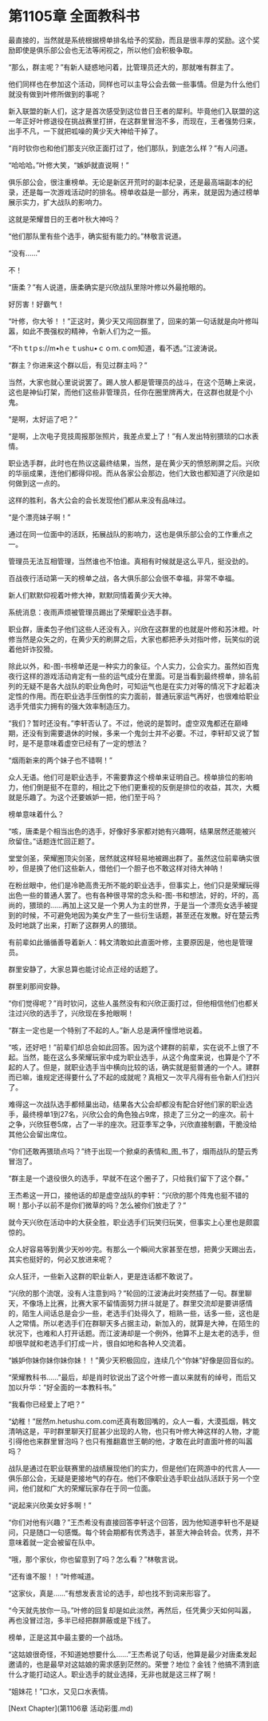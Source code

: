 # 第1105章 全面教科书

最直接的，当然就是系统根据榜单排名给予的奖励，而且是很丰厚的奖励。这个奖励即使是俱乐部公会也无法等闲视之，所以他们会积极争取。

“那么，群主呢？”有新人疑惑地问着，比管理员还大的，那就唯有群主了。

他们同样也在参加这个活动，同样也可以主导公会去做一些事情。但是为什么他们就没有做到叶修所做到的事呢？

新入联盟的新人们，这才是首次感受到这位昔日王者的犀利。毕竟他们入联盟的这一年正好叶修退役在挑战赛里打拼，在这群里冒泡不多，而现在，王者强势归来，出手不凡，一下就把呱噪的黄少天大神给干掉了。

“肖时钦你也和他们那支兴欣正面打过了，他们那队，到底怎么样？”有人问道。

“哈哈哈。”叶修大笑，“嫉妒就直说啊！”

俱乐部公会，很注重榜单。无论是新区开荒时的副本纪录，还是最高端副本的纪录，还是每一次游戏活动时的排名。榜单收益是一部分，再来，就是因为通过榜单展示实力，扩大战队的影响力。

这就是荣耀昔日的王者叶秋大神吗？

“他们那队里有些个选手，确实挺有能力的。”林敬言说道。

“没有……”

不！

“唐柔？”有人说道，唐柔确实是兴欣战队里除叶修以外最抢眼的。

好厉害！好霸气！

“叶修，你大爷！！”正这时，黄少天又闯回群里了，回来的第一句话就是向叶修叫嚣，如此不畏强权的精神，令新人们为之一振。

“不hｔtｐs://m•hｅｔushu•ｃｏｍ.ｃom知道，看不透。”江波涛说。

“群主？你进来这个群以后，有见过群主吗？”

当然，大家也就心里说说罢了。踢人放人都是管理员的战斗，在这个范畴上来说，这也是神仙打架，而他们这些非管理员，任你在圈里牌再大，在这群也就是个小鬼。

“是啊，太好运了吧？”

“是啊，上次电子竞技周报那张照片，我差点爱上了！”有人发出特别猥琐的口水表情。

职业选手群，此时也在热议这最终结果，当然，是在黄少天的愤怒刷屏之后。兴欣的华丽成果，连他们都得仰视。而从各家公会那边，他们大致也都知道了兴欣是如何做到这一点的。

这样的胜利，各大公会的会长发现他们都从来没有品味过。

“是个漂亮妹子啊！”

通过在同一位面中的活跃，拓展战队的影响力，这也是俱乐部公会的工作重点之一。

管理员无法互相管理，当然谁也不怕谁。真相有时候就是这么平凡，挺没劲的。

百战夜行活动第一天的榜单之战，各大俱乐部公会很不幸福，非常不幸福。

新人们默默仰视着叶修大神，默默同情着黄少天大神。

系统消息：夜雨声烦被管理员踢出了荣耀职业选手群。

职业群，唐柔包子他们这些人还没有入，兴欣在这群里的也就是叶修和苏沐橙。叶修当然是众矢之的，在黄少天的刷屏之后，大家也都把矛头对指叶修，玩笑似的说着他奸诈狡猾。

除此以外，和-图-书榜单还是一种实力的象征。个人实力，公会实力。虽然如百鬼夜行这样的游戏活动肯定有一些的运气成分在里面。可是当看到最终榜单，排名前列的无疑不是各大战队的职业角色时，可知运气也是在实力对等的情况下才起着决定性的作用。而在职业选手压倒性的实力面前，普通玩家运气再好，也很难给职业选手凭借实力拥有的强大效率制造压力。

“我们？暂时还没有。”李轩否认了。不过，他说的是暂时。虚空双鬼都还在巅峰期，还没有到需要退休的时候，多来一个鬼剑士并不必要。不过，李轩却又说了暂时，是不是意味着虚空已经有了一定的想法？

“烟雨新来的两个妹子也不错啊！”

众人无语。他们可是职业选手，不需要靠这个榜单来证明自己。榜单排位的影响力，他们倒是挺不在意的，相比之下他们更重视的反倒是排位的收益，其次，大概就是乐趣了。为这个还要嫉妒一把，他们至于吗？

榜单意味着什么？

“咳，唐柔是个相当出色的选手，好像好多家都对她有兴趣啊，结果居然还能被兴欣留住。”话题连忙回正题了。

堂堂剑圣，荣耀圈顶尖剑圣，居然就这样轻易地被踢出群了。虽然这位前辈确实很吵，但是换了他们这些新人，借他们一个胆子也不敢这样对待大神呐！

在粉丝眼中，他们是冷艳高贵无所不能的职业选手，但事实上，他们只是荣耀玩得出色一些的普通人罢了。也有各种很寻常的念头和-图-书和想法，好的，坏的，高尚的，猥琐的……再加上这又是一个男人为主的世界，于是当一个漂亮女选手被提到的时候，不可避免地因为美女产生了一些衍生话题，甚至还在发散。好在楚云秀及时地跳了出来，打断了这群男人的猥琐。

有前辈如此循循善导着新人：韩文清敢如此直面叶修，主要原因是，他也是管理员。

群里安静了，大家总算也能讨论点正经的话题了。

群里刹那间安静。

“你们觉得呢？”肖时钦问，这些人虽然没有和兴欣正面打过，但他相信他们也都关注过兴欣的选手了，兴欣现在多抢眼啊！

“群主一定也是一个特别了不起的人。”新人总是满怀憧憬地说着。

“咳，还好吧！”前辈们却总会如此回答。因为这个建群的前辈，实在说不上很了不起。当然，能在这么多荣耀玩家中成为职业选手，从这个角度来说，也算是个了不起的人了。但是，就职业选手当中横向比较的话，确实就是挺普通的一个人。建群而已嘛，谁规定还得要什么了不起的成就呢？真相又一次平凡得有些令新人们扫兴了。

难得这一次战队选手都倾巢出动，结果各大公会却都没有配合好他们家的职业选手，最终榜单1到27名，兴欣公会的角色独占9席，掠走了三分之一的座次。前十之争，兴欣狂卷5席，占了一半的座次。冠亚季军之争，兴欣直接制霸，干脆没给其他公会留出席位。

“你们还敢再猥琐点吗？”终于出现一个掀桌的表情和_图_书了，烟雨战队的楚云秀冒泡了。

“群主是一个退役很久的选手，早就不在这个圈子了，只给我们留下了这个群。”

王杰希这一开口，接他话的却是虚空战队的李轩：“兴欣的那个阵鬼也挺不错的啊！那小子以前不是你们微草的吗？怎么被你们放走了？”

就今天兴欣在活动中的大获全胜，职业选手们玩笑归玩笑，但事实上心里也是颇震惊的。

众人好容易等到黄少天吵吵完。有那么一个瞬间大家甚至在想，把黄少天踢出去，其实也挺好的，何必又放进来呢？

众人狂汗，一些新入这群的职业新人，更是连话都不敢说了。

“兴欣的那个流氓，没有人注意到吗？”轮回的江波涛此时突然插了一句。群里聊天，不像场上比赛，比赛大家不留情面努力拼斗就是了。群里交流却是要讲感情的，陌生人间话总是会少一些，老选手们处得久了，相熟一些，话多一些，这也是人之常情。所以老选手们在群聊天多占据主动，新加入的，就算是大神，在陌生的状况下，也难和人打开话题。而江波涛却是一个例外，他算不上是太老的选手，但却很早就和老选手们打成一片，很自如地和各种人交流着。

“嫉妒你妹你妹你妹你妹！！”黄少天积极回应，连续几个“你妹”好像是回音似的。

“荣耀教科书……”最后，却是肖时钦说出了这个叶修一直以来就有的绰号，而后又加以升华：“好全面的一本教科书。”

“我看你已经爱上了吧？”

“幼稚！”居然m.hetushu.com.com还真有敢回嘴的，众人一看，大漠孤烟，韩文清呐这是，平时群里聊天打屁甚少出现的人物，也只有叶修大神这样的人物，才能引得他也来群里冒泡吗？也只有推翻嘉世王朝的他，才敢在此时直面叶修的叫嚣吗？

战队是通过在职业联赛里的战绩展现他们的实力，但是他们在网游中的代言人——俱乐部公会，无疑是更接地气的存在。他们不像职业选手职业战队活跃于另一个空间，他们就和广大的荣耀玩家存在于同一位面。

“说起来兴欣美女好多啊！”

“你们对他有兴趣？”王杰希没有直接回答李轩这个回答，因为他知道李轩也不是疑问，只是随口一句感慨。每个转会期都有优秀选手，甚至大神会转会。优秀，并不意味着就一定会被留在队中。

“哦，那个家伙，你也留意到了吗？怎么看？”林敬言说。

“还有谁不服！！”叶修喊道。

“这家伙，真是……”有想发表言论的选手，却也找不到词来形容了。

“今天就先放你一马。”叶修的回复却是如此淡然，再然后，任凭黄少天如何叫嚣，再也没冒过泡，多半已经把群屏蔽或是下线了。

榜单，正是这其中最主要的一个战场。

“这姑娘很奇怪，不知道她想要什么……”王杰希说了句话，他算是最少对唐柔发起邀请的，也是最早对这姑娘的需求感到茫然的。荣誉？地位？金钱？他搞不清到底什么才能打动这人。职业选手的就业选择，无非也就是这三样了啊！

“姐妹花！”口水，又见口水表情。



[Next Chapter](第1106章 活动彩蛋.md)